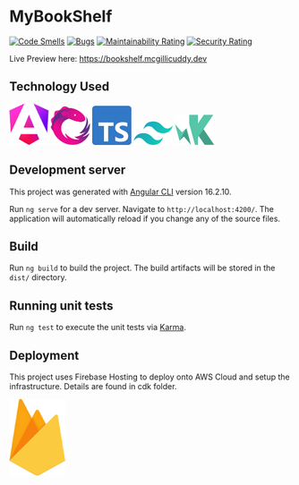 # MyBookShelf

[![Code Smells](https://sonarcloud.io/api/project_badges/measure?project=kevinmcgillicuddy_MyBookShelf&metric=code_smells)](https://sonarcloud.io/summary/new_code?id=kevinmcgillicuddy_MyBookShelf)
[![Bugs](https://sonarcloud.io/api/project_badges/measure?project=kevinmcgillicuddy_MyBookShelf&metric=bugs)](https://sonarcloud.io/summary/new_code?id=kevinmcgillicuddy_MyBookShelf)
[![Maintainability Rating](https://sonarcloud.io/api/project_badges/measure?project=kevinmcgillicuddy_MyBookShelf&metric=sqale_rating)](https://sonarcloud.io/summary/new_code?id=kevinmcgillicuddy_MyBookShelf)
[![Security Rating](https://sonarcloud.io/api/project_badges/measure?project=kevinmcgillicuddy_MyBookShelf&metric=security_rating)](https://sonarcloud.io/summary/new_code?id=kevinmcgillicuddy_MyBookShelf)

Live Preview here:
https://bookshelf.mcgillicuddy.dev

## Technology Used

[<img src="./tech_used/angular-icon.svg" width="70" />](./tech_used/angular-icon.svg)
[<img src="./tech_used/reactivex.svg" width="70" />](./tech_used/reactivex.svg)
[<img src="./tech_used/typescript-icon.svg" width="70" />](./tech_used/typescript-icon.svg)
[<img src="./tech_used/tailwindcss-icon.svg" width="70" />](./tech_used/tailwindcss-icon.svg)
[<img src="./tech_used/karma.svg" width="70" />](./tech_used/karma.svg)

## Development server

This project was generated with [Angular CLI](https://github.com/angular/angular-cli) version 16.2.10.

Run `ng serve` for a dev server. Navigate to `http://localhost:4200/`. The application will automatically reload if you change any of the source files.

## Build

Run `ng build` to build the project. The build artifacts will be stored in the `dist/` directory.

## Running unit tests

Run `ng test` to execute the unit tests via [Karma](https://karma-runner.github.io).

## Deployment

This project uses Firebase Hosting to deploy onto AWS Cloud and setup the infrastructure. Details are found in cdk folder.

[<img src="./tech_used/firebase.svg" width="100"/>](./firebase.svg)
